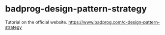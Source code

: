 # badprog-design-pattern-strategy

Tutorial on the official website. https://www.badprog.com/c-design-pattern-strategy
